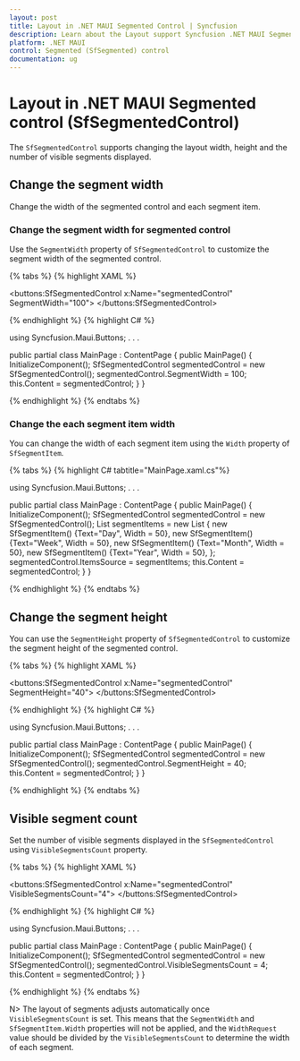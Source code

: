 ```yaml
---
layout: post
title: Layout in .NET MAUI Segmented Control | Syncfusion
description: Learn about the Layout support Syncfusion .NET MAUI Segmented control (SfSegmentedControl).
platform: .NET MAUI
control: Segmented (SfSegmented) control
documentation: ug
---
```

 
# Layout in .NET MAUI Segmented control (SfSegmentedControl)
The `SfSegmentedControl` supports changing the layout width, height and the number of visible segments displayed.

## Change the segment width
Change the width of the segmented control and each segment item.

### Change the segment width for segmented control
Use the `SegmentWidth` property of `SfSegmentedControl` to customize the segment width of the segmented control.

{% tabs %}
{% highlight XAML %}

<ContentPage
    xmlns:buttons="clr-namespace:Syncfusion.Maui.Buttons;assembly=Syncfusion.Maui.Buttons">
    <buttons:SfSegmentedControl x:Name="segmentedControl"
                                SegmentWidth="100">
    </buttons:SfSegmentedControl>
</ContentPage>

{% endhighlight %}
{% highlight C# %}

using Syncfusion.Maui.Buttons;
. . .

public partial class MainPage : ContentPage
{
    public MainPage()
    {
        InitializeComponent();
        SfSegmentedControl segmentedControl = new SfSegmentedControl();
        segmentedControl.SegmentWidth = 100;
        this.Content = segmentedControl;
    }
}

{% endhighlight %}
{% endtabs %}

### Change the each segment item width
You can change the width of each segment item using the `Width` property of `SfSegmentItem`.

{% tabs %}
{% highlight C# tabtitle="MainPage.xaml.cs"%}

using Syncfusion.Maui.Buttons;
. . .

public partial class MainPage : ContentPage
{
    public MainPage()
    {
        InitializeComponent();
        SfSegmentedControl segmentedControl = new SfSegmentedControl();
        List<SfSegmentItem> segmentItems = new List<SfSegmentItem>
            {
                new SfSegmentItem() {Text="Day", Width = 50},
                new SfSegmentItem() {Text="Week", Width = 50},
                new SfSegmentItem() {Text="Month", Width = 50},
                new SfSegmentItem() {Text="Year", Width = 50},
            };
        segmentedControl.ItemsSource = segmentItems;
        this.Content = segmentedControl;
    }
}

{% endhighlight %}
{% endtabs %}

## Change the segment height
You can use the `SegmentHeight` property of `SfSegmentedControl` to customize the segment height of the segmented control.

{% tabs %}
{% highlight XAML %}

<ContentPage
    xmlns:buttons="clr-namespace:Syncfusion.Maui.Buttons;assembly=Syncfusion.Maui.Buttons">
    <buttons:SfSegmentedControl x:Name="segmentedControl"
                                SegmentHeight="40">
    </buttons:SfSegmentedControl>
</ContentPage>

{% endhighlight %}
{% highlight C# %}

using Syncfusion.Maui.Buttons;
. . .

public partial class MainPage : ContentPage
{
    public MainPage()
    {
        InitializeComponent();
        SfSegmentedControl segmentedControl = new SfSegmentedControl();
        segmentedControl.SegmentHeight = 40;
        this.Content = segmentedControl;
    }
}

{% endhighlight %}
{% endtabs %}

## Visible segment count
Set the number of visible segments displayed in the `SfSegmentedControl` using `VisibleSegmentsCount` property.

{% tabs %}
{% highlight XAML %}

<ContentPage
    xmlns:buttons="clr-namespace:Syncfusion.Maui.Buttons;assembly=Syncfusion.Maui.Buttons">
    <buttons:SfSegmentedControl x:Name="segmentedControl"
                                VisibleSegmentsCount="4">
    </buttons:SfSegmentedControl>
</ContentPage>

{% endhighlight %}
{% highlight C# %}

using Syncfusion.Maui.Buttons;
. . .

public partial class MainPage : ContentPage
{
    public MainPage()
    {
        InitializeComponent();
        SfSegmentedControl segmentedControl = new SfSegmentedControl();
        segmentedControl.VisibleSegmentsCount = 4;
        this.Content = segmentedControl;
    }
}

{% endhighlight %}
{% endtabs %}

N> The layout of segments adjusts automatically once `VisibleSegmentsCount` is set. This means that the `SegmentWidth` and `SfSegmentItem.Width` properties will not be applied, and the `WidthRequest` value should be divided by the `VisibleSegmentsCount` to determine the width of each segment.